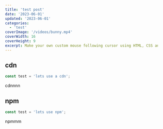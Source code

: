 ```yaml
---
title: 'test post'
date: '2023-06-01'
updated: '2023-06-01'
categories:
  - 'test'
coverImage: '/videos/bunny.mp4'
coverWidth: 16
coverHeight: 9
excerpt: Make your own custom mouse following cursor using HTML, CSS and JS.
---
```


<script>
	import CdnOrNpm from '$lib/components/CdnOrNpm.svelte';
</script>

<CdnOrNpm>
<span slot="cdn">

## cdn


```js
const test = 'lets use a cdn';
```

cdnnnn
</span>
<span slot="npm">

## npm


```js
const test = 'lets use npm';
```

npmmm
</span>
</CdnOrNpm>
